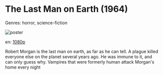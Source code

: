 # The Last Man on Earth (1964)

Genres: horror, science-fiction

![poster](http://image.tmdb.org/t/p/w500/u6UvgbuIRSmS1OnPJl6ogErqElW.jpg)

en:
  [1080p](magnet:?xt=urn:btih:14B7F833D496FD7761BE92ADF2BA1D0231E39DD8&tr=udp://glotorrents.pw:6969/announce&tr=udp://tracker.opentrackr.org:1337/announce&tr=udp://torrent.gresille.org:80/announce&tr=udp://tracker.openbittorrent.com:80&tr=udp://tracker.coppersurfer.tk:6969&tr=udp://tracker.leechers-paradise.org:6969&tr=udp://p4p.arenabg.ch:1337&tr=udp://tracker.internetwarriors.net:1337)
  


Robert Morgan is the last man on earth, as far as he can tell. A plague killed everyone else on the planet several years ago. He was immune to it, and can only guess why. Vampires that were formerly human attack Morgan's home every night